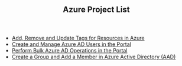 <header>
<h2>Azure Project List</h2>
</header>
 
  - [Add, Remove and Update Tags for Resources in Azure](https://github.com/andrew-morley-2/az-add-remove-update-tags)
  - [Create and Manage Azure AD Users in the Portal](https://github.com/andrew-morley-2/az-create-manage-aad-users-portal)
  - [Perform Bulk Azure AD Operations in the Portal](https://github.com/andrew-morley-2/az-bulk-aad-operations)
  - [Create a Group and Add a Member in Azure Active Directory (AAD)](https://github.com/andrew-morley-2/az-create-group-add-member-aad)

